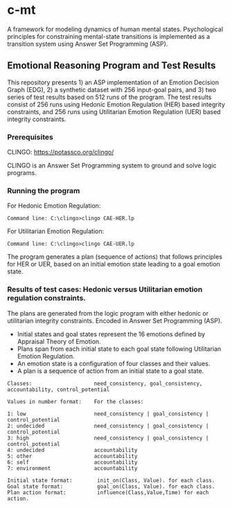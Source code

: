 # c-mt
A framework for modeling dynamics of human mental states. Psychological principles for constraining mental-state transitions is implemented as a transition system using Answer Set Programming (ASP). 

## Emotional Reasoning Program and Test Results
This repository presents 1) an ASP implementation of an Emotion Decision Graph (EDG), 2) a synthetic dataset with 256 input-goal pairs, and 3) two series of test results based on 512 runs of the program. The test results consist of 256 runs using Hedonic Emotion Regulation (HER) based integrity constraints, and 256 runs using Utilitarian Emotion Regulation (UER) based integrity constraints.

### Prerequisites

CLINGO: https://potassco.org/clingo/

CLINGO is an Answer Set Programming system to ground and solve logic programs.

### Running the program

For Hedonic Emotion Regulation: 
```
Command line: C:\clingo>clingo CAE-HER.lp
```
For Utilitarian Emotion Regulation: 
```
Command line: C:\clingo>clingo CAE-UER.lp
```

The program generates a plan (sequence of actions) that follows principles for HER or UER, based on an initial emotion state leading to a goal emotion state.

### Results of test cases: Hedonic versus Utilitarian emotion regulation constraints.

The plans are generated from the logic program with either hedonic or utilitarian integrity constraints. 
Encoded in Answer Set Programming (ASP).

* Initial states and goal states represent the 16 emotions defined by Appraisal Theory of Emotion.
* Plans span from each initial state to each goal state following Utilitarian Emotion Regulation.
* An emotion state is a configuration of four classes and their values.
* A plan is a sequence of action from an initial state to a goal state.

```
Classes:                    need_consistency, goal_consistency, accountability, control_potential

Values in number format:    For the classes:

1: low                      need_consistency | goal_consistency | control_potential
2: undecided                need_consistency | goal_consistency | control_potential
3: high                     need_consistency | goal_consistency | control_potential
4: undecided                accountability
5: other                    accountability
6: self                     accountability
7: environment              accountability

Initial state format:        init_on(Class, Value). for each class.
Goal state format:           goal_on(Class, Value). for each class.
Plan action format:          influence(Class,Value,Time) for each action.
```

